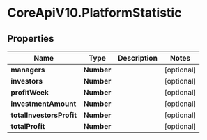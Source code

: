 # CoreApiV10.PlatformStatistic

## Properties
Name | Type | Description | Notes
------------ | ------------- | ------------- | -------------
**managers** | **Number** |  | [optional] 
**investors** | **Number** |  | [optional] 
**profitWeek** | **Number** |  | [optional] 
**investmentAmount** | **Number** |  | [optional] 
**totalInvestorsProfit** | **Number** |  | [optional] 
**totalProfit** | **Number** |  | [optional] 


